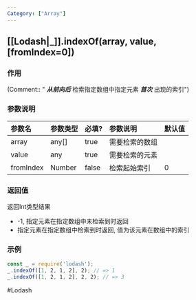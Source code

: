 ```yaml
---
Category: ["Array"]
---
```

## [[Lodash|_]].indexOf(array, value, \[fromIndex=0\])
### 作用
(Comment:: " ***从前向后*** 检索指定数组中指定元素 ***首次*** 出现的索引")

### 参数说明
| 参数名 | 参数类型 | 必填? | 参数说明 | 默认值 |
|:--- |:--- |:--- |:--- |:--- |
| array | any[] | true | 需要检索的数组 |  |
| value | any | true | 需要检索的元素 |  |
| fromIndex | Number | false | 检索起始索引 | 0 |

### 返回值
返回Int类型结果
- -1, 指定元素在指定数组中未检索到时返回
- 指定元素在指定数组中检索到时返回, 值为该元素在数组中的索引

### 示例
```javascript
const _ = require('lodash');
_.indexOf([1, 2, 1, 2], 2); // => 1
_.indexOf([1, 2, 1, 2], 2, 2); // => 3
```

#Lodash 